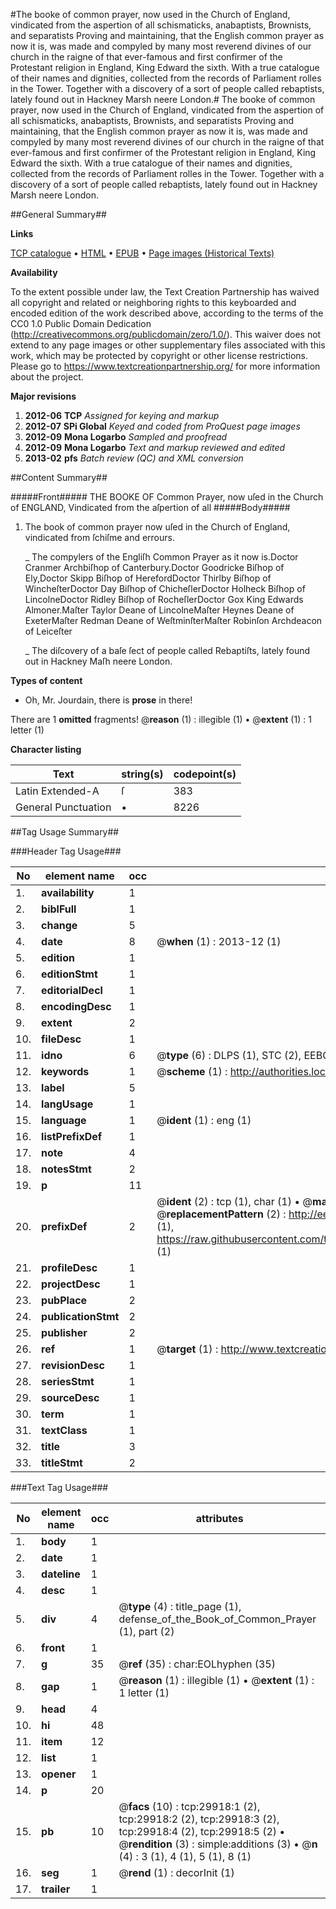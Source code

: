 #The booke of common prayer, now used in the Church of England, vindicated from the aspertion of all schismaticks, anabaptists, Brownists, and separatists Proving and maintaining, that the English common prayer as now it is, was made and compyled by many most reverend divines of our church in the raigne of that ever-famous and first confirmer of the Protestant religion in England, King Edward the sixth. With a true catalogue of their names and dignities, collected from the records of Parliament rolles in the Tower. Together with a discovery of a sort of people called rebaptists, lately found out in Hackney Marsh neere London.#
The booke of common prayer, now used in the Church of England, vindicated from the aspertion of all schismaticks, anabaptists, Brownists, and separatists Proving and maintaining, that the English common prayer as now it is, was made and compyled by many most reverend divines of our church in the raigne of that ever-famous and first confirmer of the Protestant religion in England, King Edward the sixth. With a true catalogue of their names and dignities, collected from the records of Parliament rolles in the Tower. Together with a discovery of a sort of people called rebaptists, lately found out in Hackney Marsh neere London.

##General Summary##

**Links**

[TCP catalogue](http://www.ota.ox.ac.uk/tcp/)  • 
[HTML](http://tei.it.ox.ac.uk/tcp/Texts-HTML/free/A28/A28777.html)  • 
[EPUB](http://tei.it.ox.ac.uk/tcp/Texts-EPUB/free/A28/A28777.epub) • 
[Page images (Historical Texts)](https://historicaltexts.jisc.ac.uk/eebo-99825534e)

**Availability**

To the extent possible under law, the Text Creation Partnership has waived all copyright and related or neighboring rights to this keyboarded and encoded edition of the work described above, according to the terms of the CC0 1.0 Public Domain Dedication (http://creativecommons.org/publicdomain/zero/1.0/). This waiver does not extend to any page images or other supplementary files associated with this work, which may be protected by copyright or other license restrictions. Please go to https://www.textcreationpartnership.org/ for more information about the project.

**Major revisions**

1. __2012-06__ __TCP__ *Assigned for keying and markup*
1. __2012-07__ __SPi Global__ *Keyed and coded from ProQuest page images*
1. __2012-09__ __Mona Logarbo__ *Sampled and proofread*
1. __2012-09__ __Mona Logarbo__ *Text and markup reviewed and edited*
1. __2013-02__ __pfs__ *Batch review (QC) and XML conversion*

##Content Summary##

#####Front#####
THE BOOKE OF Common Prayer, now uſed in the Church of ENGLAND, Vindicated from the aſpertion of all 
#####Body#####

1. The book of common prayer now uſed in the Church of England, vindicated from ſchiſme and errours.

    _ The compylers of the Engliſh Common Prayer as it now is.Doctor Cranmer Archbiſhop of Canterbury.Doctor Goodricke Biſhop of Ely,Doctor Skipp Biſhop of HerefordDoctor Thirlby Biſhop of WincheſterDoctor Day Biſhop of ChicheſlerDoctor Holheck Biſhop of LincolneDoctor Ridley Biſhop of RocheſlerDoctor Gox King Edwards Almoner.Maſter Taylor Deane of LincolneMaſter Heynes Deane of ExeterMaſter Redman Deane of WeſtminſterMaſter Robinſon Archdeacon of Leiceſter

    _ The diſcovery of a baſe ſect of people called Rebaptiſts, lately found out in Hackney Maſh neere London.

**Types of content**

  * Oh, Mr. Jourdain, there is **prose** in there!

There are 1 **omitted** fragments! 
 @__reason__ (1) : illegible (1)  •  @__extent__ (1) : 1 letter (1)

**Character listing**


|Text|string(s)|codepoint(s)|
|---|---|---|
|Latin Extended-A|ſ|383|
|General Punctuation|•|8226|

##Tag Usage Summary##

###Header Tag Usage###

|No|element name|occ|attributes|
|---|---|---|---|
|1.|__availability__|1||
|2.|__biblFull__|1||
|3.|__change__|5||
|4.|__date__|8| @__when__ (1) : 2013-12 (1)|
|5.|__edition__|1||
|6.|__editionStmt__|1||
|7.|__editorialDecl__|1||
|8.|__encodingDesc__|1||
|9.|__extent__|2||
|10.|__fileDesc__|1||
|11.|__idno__|6| @__type__ (6) : DLPS (1), STC (2), EEBO-CITATION (1), PROQUEST (1), VID (1)|
|12.|__keywords__|1| @__scheme__ (1) : http://authorities.loc.gov/ (1)|
|13.|__label__|5||
|14.|__langUsage__|1||
|15.|__language__|1| @__ident__ (1) : eng (1)|
|16.|__listPrefixDef__|1||
|17.|__note__|4||
|18.|__notesStmt__|2||
|19.|__p__|11||
|20.|__prefixDef__|2| @__ident__ (2) : tcp (1), char (1)  •  @__matchPattern__ (2) : ([0-9\-]+):([0-9IVX]+) (1), (.+) (1)  •  @__replacementPattern__ (2) : http://eebo.chadwyck.com/downloadtiff?vid=$1&page=$2 (1), https://raw.githubusercontent.com/textcreationpartnership/Texts/master/tcpchars.xml#$1 (1)|
|21.|__profileDesc__|1||
|22.|__projectDesc__|1||
|23.|__pubPlace__|2||
|24.|__publicationStmt__|2||
|25.|__publisher__|2||
|26.|__ref__|1| @__target__ (1) : http://www.textcreationpartnership.org/docs/. (1)|
|27.|__revisionDesc__|1||
|28.|__seriesStmt__|1||
|29.|__sourceDesc__|1||
|30.|__term__|1||
|31.|__textClass__|1||
|32.|__title__|3||
|33.|__titleStmt__|2||


###Text Tag Usage###

|No|element name|occ|attributes|
|---|---|---|---|
|1.|__body__|1||
|2.|__date__|1||
|3.|__dateline__|1||
|4.|__desc__|1||
|5.|__div__|4| @__type__ (4) : title_page (1), defense_of_the_Book_of_Common_Prayer (1), part (2)|
|6.|__front__|1||
|7.|__g__|35| @__ref__ (35) : char:EOLhyphen (35)|
|8.|__gap__|1| @__reason__ (1) : illegible (1)  •  @__extent__ (1) : 1 letter (1)|
|9.|__head__|4||
|10.|__hi__|48||
|11.|__item__|12||
|12.|__list__|1||
|13.|__opener__|1||
|14.|__p__|20||
|15.|__pb__|10| @__facs__ (10) : tcp:29918:1 (2), tcp:29918:2 (2), tcp:29918:3 (2), tcp:29918:4 (2), tcp:29918:5 (2)  •  @__rendition__ (3) : simple:additions (3)  •  @__n__ (4) : 3 (1), 4 (1), 5 (1), 8 (1)|
|16.|__seg__|1| @__rend__ (1) : decorInit (1)|
|17.|__trailer__|1||
